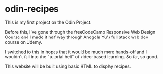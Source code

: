 # odin-recipes

This is my first project on the Odin Project.

Before this, I've gone through the freeCodeCamp Responsive Web Design Course and I made it half way through Anegela Yu's full stack web dev course on Udemy.

I switched to this in hopes that it would be much more hands-off and I wouldn't fall into the "tutorial hell" of video-based learning. So far, so good.

This website will be built using basic HTML to display recipes.